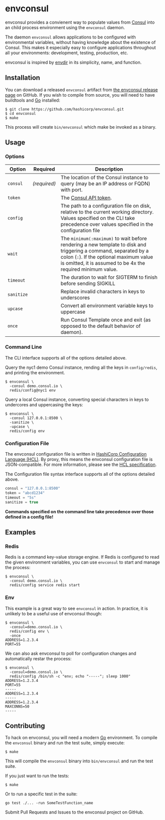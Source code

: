 envconsul
=========

envconsul provides a convienent way to populate values from [Consul][] into an child process environment using the `envconsul` daemon.

The daemon `envconsul` allows applications to be configured with environmental variables, without having knowledge about the existence of Consul. This makes it especially easy to configure applications throughout all your environments: development, testing, production, etc.

envconsul is inspired by [envdir][] in its simplicity, name, and function.

Installation
------------
You can download a released `envconsul` artifact from [the envconsul release page][Releases] on GitHub. If you wish to compile from source, you will need to have buildtools and [Go][] installed:

```shell
$ git clone https://github.com/hashicorp/envconsul.git
$ cd envconsul
$ make
```

This process will create `bin/envconsul` which make be invoked as a binary.


Usage
-----
### Options
| Option | Required | Description |
| ------ | -------- |------------ |
| `consul`    | _(required)_ | The location of the Consul instance to query (may be an IP address or FQDN) with port. |
| `token`     | | The [Consul API token][Consul ACLs]. |
| `config`    | | The path to a configuration file on disk, relative to the current working directory. Values specified on the CLI take precedence over values specified in the configuration file |
| `wait`      | | The `minimum(:maximum)` to wait before rendering a new template to disk and triggering a command, separated by a colon (`:`). If the optional maximum value is omitted, it is assumed to be 4x the required minimum value. |
| `timeout`   | | The duration to wait for SIGTERM to finish before sending SIGKILL |
| `sanitize`  | | Replace invalid characters in keys to underscores |
| `upcase`    | | Convert all environment variable keys to uppercase |
| `once`      | | Run Consul Template once and exit (as opposed to the default behavior of daemon). |

### Command Line
The CLI interface supports all of the options detailed above.

Query the nyc1 demo Consul instance, rending all the keys in `config/redis`, and printing the environment.

```shell
$ envconsul \
  -consul demo.consul.io \
  redis/config@nyc1 env
```

Query a local Consul instance, converting special characters in keys to undercores and uppercasing the keys:

```shell
$ envconsul \
  -consul 127.0.0.1:8500 \
  -sanitize \
  -upcase \
  redis/config env
```

### Configuration File
The envconsul configuration file is written in [HashiCorp Configuration Language (HCL)][HCL]. By proxy, this means the envconsul configuration file is JSON-compatible. For more information, please see the [HCL specification][HCL].

The Configuration file syntax interface supports all of the options detailed above.

```javascript
consul = "127.0.0.1:8500"
token = "abcd1234"
timeout = "5s"
sanitize = true
```

**Commands specified on the command line take precedence over those defined in a config file!**


Examples
--------
### Redis
Redis is a command key-value storage engine. If Redis is configured to read the given environment variables, you can use `envconsul` to start and manage the process:

```shell
$ envconsul \
  -consul demo.consul.io \
  redis/config service redis start
```

### Env
This example is a great way to see `envconsul` in action. In practice, it is unlikely to be a useful use of envconsul though:

```shell
$ envconsul \
  -consul=demo.consul.io \
  redis/config env \
  -once
ADDRESS=1.2.3.4
PORT=55
```

We can also ask envconsul to poll for configuration changes and automatically restar the process:

```
$ envconsul \
  -consul=demo.consul.io \
  redis/config /bin/sh -c "env; echo "-----"; sleep 1000"
ADDRESS=1.2.3.4
PORT=55
-----
ADDRESS=1.2.3.4
-----
ADDRESS=1.2.3.4
MAXCONNS=50
-----
```

Contributing
------------
To hack on envconsul, you will need a modern [Go][] environment. To compile the `envconsul` binary and run the test suite, simply execute:

```shell
$ make
```

This will compile the `envconsul` binary into `bin/envconsul` and run the test suite.

If you just want to run the tests:

```shell
$ make
```

Or to run a specific test in the suite:

```shell
go test ./... -run SomeTestFunction_name
```

Submit Pull Requests and Issues to the envconsul project on GitHub.



[Consul]: http://consul.io/ "Service discovery and configuration made easy"
[envdir]: http://cr.yp.to/daemontools/envdir.html "envdir"
[Releases]: https://github.com/hashicorp/envconsul/releases "envconsul releases page"
[HCL]: https://github.com/hashicorp/hcl "HashiCorp Configuration Language (HCL)"
[Go]: http://golang.org "Go the language"
[Consul ACLs]: http://www.consul.io/docs/internals/acl.html "Consul ACLs"
